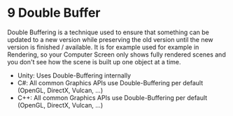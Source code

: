 # 9 Double Buffer
Double Buffering is a technique used to ensure that something can be updated to a new version while preserving the old version until the new version is finished / available. It is for example used for example in Rendering, so your Computer Screen only shows fully rendered scenes and you don't see how the scene is built up one object at a time.
- Unity: Uses Double-Buffering internally
- C#: All common Graphics APIs use Double-Buffering per default (OpenGL, DirectX, Vulcan, ...)
- C++: All common Graphics APIs use Double-Buffering per default (OpenGL, DirectX, Vulcan, ...)